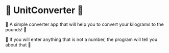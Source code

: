 # 🔬 UnitConverter 🔬
🥸 A simple converter app that will help you to convert your kilograms to the pounds! 🥸

🤖 If you will enter anything that is not a number, the program will tell you about that 🤖
